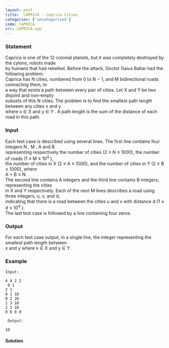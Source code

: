 ```yaml
---
layout: post
title:  CAPRICA - Caprica Cities
categories: ['uncategorized']
code: CAPRICA
src: CAPRICA.cpp
---
```


### **Statement**

Caprica is one of the 12 colonial planets, but it was completely destroyed by
the cylons, robots made  
by humans that had rebelled. Before the attack, Doctor Gaius Baltar had the
following problem.  
Caprica has N cities, numbered from 0 to N − 1, and M bidirectional roads
connecting them, in  
a way that exists a path between every pair of cities. Let X and Y be two
disjoint and non-empty  
subsets of this N cities. The problem is to find the smallest path length
between any cities x and y  
where x ∈ X and y ∈ Y . A path length is the sum of the distance of each road
in this path.

### Input

Each test case is described using several lines. The first line contains four
integers N , M , A and B  
representing respectively the number of cities (2 ≤ N ≤ 1000), the number of
roads (1 ≤ M ≤ 10<sup>4</sup> ),  
the number of cities in X (2 ≤ A ≤ 1000), and the number of cities in Y (2 ≤ B
≤ 1000), where  
A + B ≤ N.  
The second line contains A integers and the third line contains B integers,
representing the cities  
in X and Y respectively. Each of the next M lines describes a road using three
integers, u, v, and d,  
indicating that there is a road between the cities u and v with distance d (1
≤ d ≤ 10<sup>4</sup> ).  
The last test case is followed by a line containing four zeros.

### Output

For each test case output, in a single line, the integer representing the
smallest path length between  
x and y where x ∈ X and y ∈ Y .

### Example

    
    
    Input:
    4 4 2 2  
     0 1  
    2 3  
    0 1 10  
    0 2 20  
    1 3 10  
    2 3 10  
    0 0 0 0  
      
     Output:
    10
    



#### **Solution**



